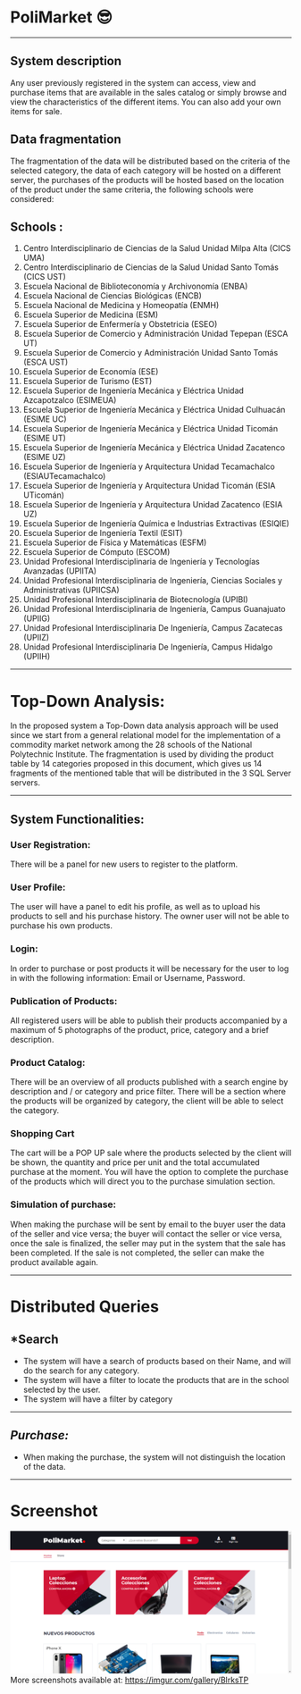 # PoliMarket :sunglasses:
---
## System description

Any user previously registered in the system can access, view and purchase items that are available in the sales catalog or simply browse and view the characteristics of the different items.
You can also add your own items for sale.

## Data fragmentation

The fragmentation of the data will be distributed based on the criteria of the selected category, the data of each category will be hosted on a different server, the purchases of the products will be hosted based on the location of the product under the same criteria, the following schools were considered:

**Schools :**
---------------
1. Centro Interdisciplinario de Ciencias de la Salud Unidad Milpa Alta (CICS UMA)
2. Centro Interdisciplinario de Ciencias de la Salud Unidad Santo Tomás (CICS UST)
3. Escuela Nacional de Biblioteconomía y Archivonomía (ENBA)
4. Escuela Nacional de Ciencias Biológicas (ENCB)
5. Escuela Nacional de Medicina y Homeopatía (ENMH)
6. Escuela Superior de Medicina (ESM)
7. Escuela Superior de Enfermería y Obstetricia (ESEO)
8. Escuela Superior de Comercio y Administración Unidad Tepepan (ESCA UT)
9. Escuela Superior de Comercio y Administración Unidad Santo Tomás (ESCA UST)
10. Escuela Superior de Economía (ESE)
11. Escuela Superior de Turismo (EST)
12. Escuela Superior de Ingeniería Mecánica y Eléctrica Unidad Azcapotzalco (ESIMEUA)
13. Escuela Superior de Ingeniería Mecánica y Eléctrica Unidad Culhuacán (ESIME UC)
14. Escuela Superior de Ingeniería Mecánica y Eléctrica Unidad Ticomán (ESIME UT)
15. Escuela Superior de Ingeniería Mecánica y Eléctrica Unidad Zacatenco (ESIME UZ)
16. Escuela Superior de Ingeniería y Arquitectura Unidad Tecamachalco (ESIAUTecamachalco)
17. Escuela Superior de Ingeniería y Arquitectura Unidad Ticomán (ESIA UTicomán)
18. Escuela Superior de Ingeniería y Arquitectura Unidad Zacatenco (ESIA UZ)
19. Escuela Superior de Ingeniería Química e Industrias Extractivas (ESIQIE)
20. Escuela Superior de Ingeniería Textil (ESIT)
21. Escuela Superior de Física y Matemáticas (ESFM)
22. Escuela Superior de Cómputo (ESCOM)
23. Unidad Profesional Interdisciplinaria de Ingeniería y Tecnologías Avanzadas (UPIITA)
24. Unidad Profesional Interdisciplinaria de Ingeniería, Ciencias Sociales y Administrativas (UPIICSA)
25. Unidad Profesional Interdisciplinaria de Biotecnología (UPIBI)
26. Unidad Profesional Interdisciplinaria de Ingeniería, Campus Guanajuato (UPIIG)
27. Unidad Profesional Interdisciplinaria De Ingeniería, Campus Zacatecas (UPIIZ)
28. Unidad Profesional Interdisciplinaria De Ingeniería, Campus Hidalgo (UPIIH)
---
# Top-Down Analysis:
In the proposed system a Top-Down data analysis approach will be used since we start from a general relational model for the implementation of a commodity market network among the 28 schools of the National Polytechnic Institute. The fragmentation is used by dividing the product table by 14 categories proposed in this document, which gives us 14 fragments of the mentioned table that will be distributed in the 3 SQL Server servers.

---
## System Functionalities:

### User Registration: 
There will be a panel for new users to register to the platform.

### User Profile:
The user will have a panel to edit his profile, as well as to upload his products to sell and his purchase history.
The owner user will not be able to purchase his own products.

### Login:
In order to purchase or post products it will be necessary for the user to log in with the following information: Email or Username, Password.

### Publication of Products:
All registered users will be able to publish their products accompanied by a maximum of 5 photographs of the product, price, category and a brief description.

### Product Catalog:
There will be an overview of all products published with a search engine by description and / or category and price filter.
There will be a section where the products will be organized by category, the client will be able to select the category.  

### Shopping Cart
The cart will be a POP UP sale where the products selected by the client will be shown, the quantity and price per unit and the total accumulated purchase at the moment.
You will have the option to complete the purchase of the products which will direct you to the purchase simulation section.

### Simulation of purchase:
When making the purchase will be sent by email to the buyer user the data of the seller and vice versa; the buyer will contact the seller or vice versa, once the sale is finalized, the seller may put in the system that the sale has been completed. If the sale is not completed, the seller can make the product available again.

---
# Distributed Queries
*Search
---------------
* The system will have a search of products based on their Name, and will do the search for any category.
* The system will have a filter to locate the products that are in the school selected by the user.
* The system will have a filter by category
---
*Purchase:*
---------------
* When making the purchase, the system will not distinguish the location of the data.

---
# Screenshot
![](Index.png)
More screenshots available at: https://imgur.com/gallery/BlrksTP
